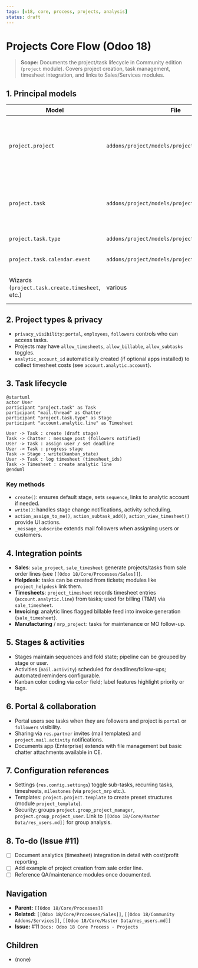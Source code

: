 ```yaml
---
tags: [v18, core, process, projects, analysis]
status: draft
---
```


# Projects Core Flow (Odoo 18)

> **Scope:** Documents the project/task lifecycle in Community edition (`project` module). Covers project creation, task management, timesheet integration, and links to Sales/Services modules.

## 1. Principal models

| Model | File | Responsibilities |
|-------|------|------------------|
| `project.project` | `addons/project/models/project.py` | Represents a project; manages stages, privacy (visibility), tasks, analytic account, portal sharing. |
| `project.task` | `addons/project/models/project.py` | Work items with stages (`kanban_state`), `user_id`, timesheets, sub-tasks, dependencies. |
| `project.task.type` | `addons/project/models/project.py` | Kanban stages per project. |
| `project.task.calendar.event` | `addons/project/models/project_task_calendar.py` | Links tasks to calendar events. |
| Wizards (`project.task.create.timesheet`, etc.) | various | Generate timesheets or convert issues to tasks. |

## 2. Project types & privacy
- `privacy_visibility`: `portal`, `employees`, `followers`  controls who can access tasks.
- Projects may have `allow_timesheets`, `allow_billable`, `allow_subtasks` toggles.
- `analytic_account_id` automatically created (if optional apps installed) to collect timesheet costs (see `account.analytic.account`).

## 3. Task lifecycle

```plantuml
@startuml
actor User
participant "project.task" as Task
participant "mail.thread" as Chatter
participant "project.task.type" as Stage
participant "account.analytic.line" as Timesheet

User -> Task : create (draft stage)
Task -> Chatter : message_post (followers notified)
User -> Task : assign user / set deadline
User -> Task : progress stage
Task -> Stage : write(kanban_state)
User -> Task : log timesheet (timesheet_ids)
Task -> Timesheet : create analytic line
@enduml
```

### Key methods
- `create()`: ensures default stage, sets `sequence`, links to analytic account if needed.
- `write()`: handles stage change notifications, activity scheduling.
- `action_assign_to_me()`, `action_subtask_add()`, `action_view_timesheet()` provide UI actions.
- `_message_subscribe` extends mail followers when assigning users or customers.

## 4. Integration points
- **Sales**: `sale_project`, `sale_timesheet` generate projects/tasks from sale order lines (see `[[Odoo 18/Core/Processes/Sales]]`).
- **Helpdesk**: tasks can be created from tickets; modules like `project_helpdesk` link them.
- **Timesheets**: `project_timesheet` records timesheet entries (`account.analytic.line`) from tasks; used for billing (T&M) via `sale_timesheet`.
- **Invoicing**: analytic lines flagged billable feed into invoice generation (`sale_timesheet`).
- **Manufacturing** / `mrp_project`: tasks for maintenance or MO follow-up.

## 5. Stages & activities
- Stages maintain sequences and fold state; pipeline can be grouped by stage or user.
- Activities (`mail.activity`) scheduled for deadlines/follow-ups; automated reminders configurable.
- Kanban color coding via `color` field; label features highlight priority or tags.

## 6. Portal & collaboration
- Portal users see tasks when they are followers and project is `portal` or `followers` visibility.
- Sharing via `res.partner` invites (mail templates) and `project.mail.activity` notifications.
- Documents app (Enterprise) extends with file management but basic chatter attachments available in CE.

## 7. Configuration references
- Settings (`res.config.settings`) toggle sub-tasks, recurring tasks, timesheets, `milestones` (via `project_mrp` etc.).
- Templates: `project.project.template` to create preset structures (module `project_template`).
- Security: groups `project.group_project_manager`, `project.group_project_user`. Link to `[[Odoo 18/Core/Master Data/res_users.md]]` for group analysis.

## 8. To-do (Issue #11)
- [ ] Document analytics (timesheet) integration in detail with cost/profit reporting.
- [ ] Add example of project creation from sale order line.
- [ ] Reference QA/maintenance modules once documented.

## Navigation
- **Parent:** `[[Odoo 18/Core/Processes]]`
- **Related:** `[[Odoo 18/Core/Processes/Sales]]`, `[[Odoo 18/Community Addons/Services]]`, `[[Odoo 18/Core/Master Data/res_users.md]]`
- **Issue:** #11 `Docs: Odoo 18 Core Process - Projects`


## Children
- (none)